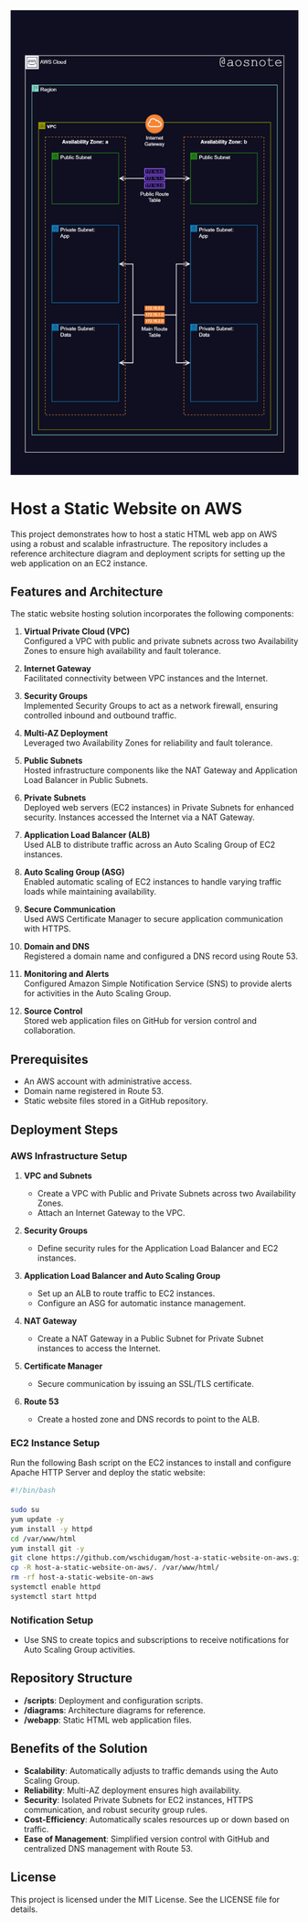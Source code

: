 ![Alt text](/VPC.png) 

# Host a Static Website on AWS

This project demonstrates how to host a static HTML web app on AWS using a robust and scalable infrastructure. The repository includes a reference architecture diagram and deployment scripts for setting up the web application on an EC2 instance.

## Features and Architecture

The static website hosting solution incorporates the following components:

1. **Virtual Private Cloud (VPC)**  
   Configured a VPC with public and private subnets across two Availability Zones to ensure high availability and fault tolerance.

2. **Internet Gateway**  
   Facilitated connectivity between VPC instances and the Internet.

3. **Security Groups**  
   Implemented Security Groups to act as a network firewall, ensuring controlled inbound and outbound traffic.

4. **Multi-AZ Deployment**  
   Leveraged two Availability Zones for reliability and fault tolerance.

5. **Public Subnets**  
   Hosted infrastructure components like the NAT Gateway and Application Load Balancer in Public Subnets.

6. **Private Subnets**  
   Deployed web servers (EC2 instances) in Private Subnets for enhanced security. Instances accessed the Internet via a NAT Gateway.

7. **Application Load Balancer (ALB)**  
   Used ALB to distribute traffic across an Auto Scaling Group of EC2 instances.

8. **Auto Scaling Group (ASG)**  
   Enabled automatic scaling of EC2 instances to handle varying traffic loads while maintaining availability.

9. **Secure Communication**  
   Used AWS Certificate Manager to secure application communication with HTTPS.

10. **Domain and DNS**  
    Registered a domain name and configured a DNS record using Route 53.

11. **Monitoring and Alerts**  
    Configured Amazon Simple Notification Service (SNS) to provide alerts for activities in the Auto Scaling Group.

12. **Source Control**  
    Stored web application files on GitHub for version control and collaboration.

## Prerequisites

- An AWS account with administrative access.
- Domain name registered in Route 53.
- Static website files stored in a GitHub repository.

## Deployment Steps

### AWS Infrastructure Setup

1. **VPC and Subnets**  
   - Create a VPC with Public and Private Subnets across two Availability Zones.
   - Attach an Internet Gateway to the VPC.

2. **Security Groups**  
   - Define security rules for the Application Load Balancer and EC2 instances.

3. **Application Load Balancer and Auto Scaling Group**  
   - Set up an ALB to route traffic to EC2 instances.
   - Configure an ASG for automatic instance management.

4. **NAT Gateway**  
   - Create a NAT Gateway in a Public Subnet for Private Subnet instances to access the Internet.

5. **Certificate Manager**  
   - Secure communication by issuing an SSL/TLS certificate.

6. **Route 53**  
   - Create a hosted zone and DNS records to point to the ALB.

### EC2 Instance Setup

Run the following Bash script on the EC2 instances to install and configure Apache HTTP Server and deploy the static website:

```bash
#!/bin/bash

sudo su
yum update -y
yum install -y httpd
cd /var/www/html
yum install git -y
git clone https://github.com/wschidugam/host-a-static-website-on-aws.git
cp -R host-a-static-website-on-aws/. /var/www/html/
rm -rf host-a-static-website-on-aws
systemctl enable httpd
systemctl start httpd
```

### Notification Setup

- Use SNS to create topics and subscriptions to receive notifications for Auto Scaling Group activities.

## Repository Structure

- **/scripts**: Deployment and configuration scripts.
- **/diagrams**: Architecture diagrams for reference.
- **/webapp**: Static HTML web application files.

## Benefits of the Solution

- **Scalability**: Automatically adjusts to traffic demands using the Auto Scaling Group.
- **Reliability**: Multi-AZ deployment ensures high availability.
- **Security**: Isolated Private Subnets for EC2 instances, HTTPS communication, and robust security group rules.
- **Cost-Efficiency**: Automatically scales resources up or down based on traffic.
- **Ease of Management**: Simplified version control with GitHub and centralized DNS management with Route 53.

## License

This project is licensed under the MIT License. See the LICENSE file for details.

